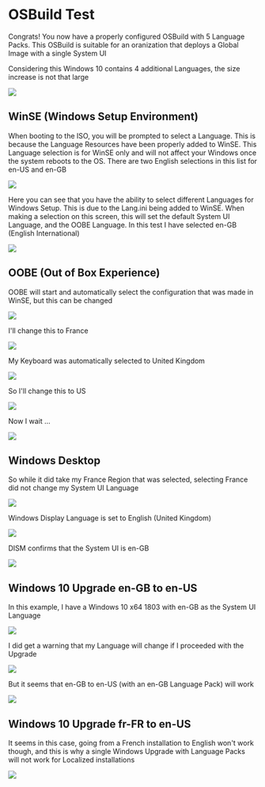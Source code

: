 # OSBuild Test

Congrats!  You now have a properly configured OSBuild with 5 Language Packs.  This OSBuild is suitable for an oranization that deploys a Global Image with a single System UI

Considering this Windows 10 contains 4 additional Languages, the size increase is not that large

![](../../../../.gitbook/assets/image%20%28188%29.png)

## WinSE \(Windows Setup Environment\)

When booting to the ISO, you will be prompted to select a Language.  This is because the Language Resources have been properly added to WinSE.  This Language selection is for WinSE only and will not affect your Windows once the system reboots to the OS.  There are two English selections in this list for en-US and en-GB

![](../../../../.gitbook/assets/image%20%28284%29.png)

Here you can see that you have the ability to select different Languages for Windows Setup.  This is due to the Lang.ini being added to WinSE.  When making a selection on this screen, this will set the default System UI Language, and the OOBE Language.  In this test I have selected en-GB \(English International\)

![](../../../../.gitbook/assets/image%20%28281%29.png)

## OOBE \(Out of Box Experience\)

OOBE will start and automatically select the configuration that was made in WinSE, but this can be changed

![](../../../../.gitbook/assets/image%20%2866%29.png)

I'll change this to France

![](../../../../.gitbook/assets/image%20%2884%29.png)

My Keyboard was automatically selected to United Kingdom

![](../../../../.gitbook/assets/image%20%2818%29.png)

So I'll change this to US

![](../../../../.gitbook/assets/image%20%28230%29.png)

Now I wait ...

![](../../../../.gitbook/assets/image%20%28204%29.png)

## Windows Desktop

So while it did take my France Region that was selected, selecting France did not change my System UI Language

![](../../../../.gitbook/assets/image%20%28164%29.png)

Windows Display Language is set to English \(United Kingdom\)

![](../../../../.gitbook/assets/image%20%28144%29.png)

DISM confirms that the System UI is en-GB

![](../../../../.gitbook/assets/image%20%28243%29.png)

## Windows 10 Upgrade en-GB to en-US

In this example, I have a Windows 10 x64 1803 with en-GB as the System UI Language

![](../../../../.gitbook/assets/image%20%2896%29.png)

I did get a warning that my Language will change if I proceeded with the Upgrade

![](../../../../.gitbook/assets/image%20%28260%29.png)

But it seems that en-GB to en-US \(with an en-GB Language Pack\) will work

![](../../../../.gitbook/assets/image%20%2861%29.png)

## Windows 10 Upgrade fr-FR to en-US

It seems in this case, going from a French installation to English won't work though, and this is why a single Windows Upgrade with Language Packs will not work for Localized installations

![](../../../../.gitbook/assets/image%20%28345%29.png)

